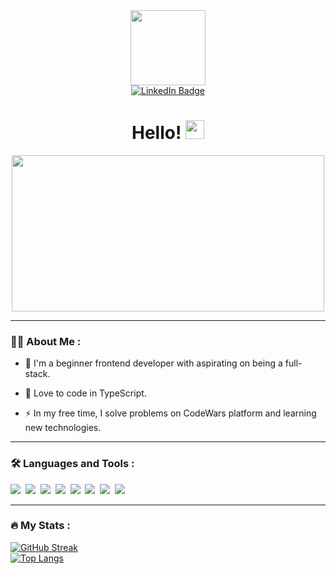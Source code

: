 <div id="header" align="center">
  <img src="https://media.giphy.com/media/765ccrAiB0g9z6EApL/giphy.gif" width="120"/>
</div>

<div id="badges" align="center">
  <a href="(https://www.linkedin.com/in/kamil-naskr%C4%99t/)">
    <img src="https://img.shields.io/badge/LinkedIn-blue?style=for-the-badge&logo=linkedin&logoColor=white" alt="LinkedIn Badge"/>
  </a>
  <br>
  <img src="https://komarev.com/ghpvc/?username=bossNasky&style=flat-square&color=blue" alt=""/>
</div>

<h1 align="center">
  Hello!
  <img src="https://media.giphy.com/media/ASd0Ukj0y3qMM/giphy.gif" width="30px"/>
</h1>

<div align="center">
  <img src="https://media.giphy.com/media/dWesBcTLavkZuG35MI/giphy.gif" width="500" height="250"/>
</div>

---

### :woman_technologist: About Me :

- :telescope: I'm a beginner frontend developer with aspirating on being a full-stack.

- :seedling: Love to code in TypeScript.

- :zap: In my free time, I solve problems on CodeWars platform and learning new technologies.

---

### :hammer_and_wrench: Languages and Tools :

<div>
  <img src="https://img.shields.io/badge/html5-%23E34F26.svg?style=for-the-badge&logo=html5&logoColor=white"/>&nbsp;
  <img src="https://img.shields.io/badge/css3-%231572B6.svg?style=for-the-badge&logo=css3&logoColor=white"/>&nbsp;
  <img src="https://img.shields.io/badge/javascript-%23323330.svg?style=for-the-badge&logo=javascript&logoColor=%23F7DF1E"/>&nbsp;
  <img src="https://img.shields.io/badge/SASS-hotpink.svg?style=for-the-badge&logo=SASS&logoColor=white"/>&nbsp;
  <img src="https://img.shields.io/badge/typescript-%23007ACC.svg?style=for-the-badge&logo=typescript&logoColor=white"/>&nbsp;
  <img src="https://img.shields.io/badge/-jest-%23C21325?style=for-the-badge&logo=jest&logoColor=white"/>&nbsp;
  <img src="https://img.shields.io/badge/git-%23F05033.svg?style=for-the-badge&logo=git&logoColor=white"/>&nbsp;
  <img src="https://img.shields.io/badge/vite-%23646CFF.svg?style=for-the-badge&logo=vite&logoColor=white"/>&nbsp;
</div>

---

### :fire: My Stats :
[![GitHub Streak](http://github-readme-streak-stats.herokuapp.com?user=bossNasky&theme=dark&background=000000)](https://git.io/streak-stats)
<br>
[![Top Langs](https://github-readme-stats.vercel.app/api/top-langs/?username=bossNasky&layout=compact&theme=vision-friendly-dark)](https://github.com/anuraghazra/github-readme-stats)
